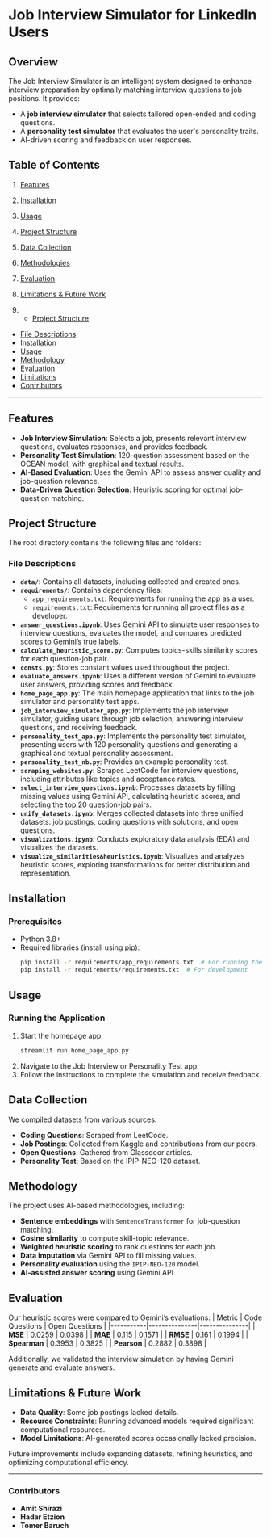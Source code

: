 # Job Interview Simulator for LinkedIn Users

## Overview
The Job Interview Simulator is an intelligent system designed to enhance interview preparation by optimally matching interview questions to job positions. It provides:
- A **job interview simulator** that selects tailored open-ended and coding questions.
- A **personality test simulator** that evaluates the user's personality traits.
- AI-driven scoring and feedback on user responses.

## Table of Contents
1. [Features](#features)
2. [Installation](#installation)
3. [Usage](#usage)
4. [Project Structure](#project-structure)
5. [Data Collection](#data-collection)
6. [Methodologies](#methodologies)
7. [Evaluation](#evaluation)
8. [Limitations & Future Work](#limitations--future-work)

9. - [Project Structure](#project-structure)
- [File Descriptions](#file-descriptions)
- [Installation](#installation)
- [Usage](#usage)
- [Methodology](#methodology)
- [Evaluation](#evaluation)
- [Limitations](#limitations)
- [Contributors](#contributors)

---

## Features
- **Job Interview Simulation**: Selects a job, presents relevant interview questions, evaluates responses, and provides feedback.
- **Personality Test Simulation**: 120-question assessment based on the OCEAN model, with graphical and textual results.
- **AI-Based Evaluation**: Uses the Gemini API to assess answer quality and job-question relevance.
- **Data-Driven Question Selection**: Heuristic scoring for optimal job-question matching.

## Project Structure
The root directory contains the following files and folders:

### File Descriptions
- **`data/`**: Contains all datasets, including collected and created ones.
- **`requirements/`**: Contains dependency files:
  - `app_requirements.txt`: Requirements for running the app as a user.
  - `requirements.txt`: Requirements for running all project files as a developer.
- **`answer_questions.ipynb`**: Uses Gemini API to simulate user responses to interview questions, evaluates the model, and compares predicted scores to Gemini’s true labels.
- **`calculate_heuristic_score.py`**: Computes topics-skills similarity scores for each question-job pair.
- **`consts.py`**: Stores constant values used throughout the project.
- **`evaluate_answers.ipynb`**: Uses a different version of Gemini to evaluate user answers, providing scores and feedback.
- **`home_page_app.py`**: The main homepage application that links to the job simulator and personality test apps.
- **`job_interview_simulator_app.py`**: Implements the job interview simulator, guiding users through job selection, answering interview questions, and receiving feedback.
- **`personality_test_app.py`**: Implements the personality test simulator, presenting users with 120 personality questions and generating a graphical and textual personality assessment.
- **`personality_test_nb.py`**: Provides an example personality test.
- **`scraping_websites.py`**: Scrapes LeetCode for interview questions, including attributes like topics and acceptance rates.
- **`select_interview_questions.ipynb`**: Processes datasets by filling missing values using Gemini API, calculating heuristic scores, and selecting the top 20 question-job pairs.
- **`unify_datasets.ipynb`**: Merges collected datasets into three unified datasets: job postings, coding questions with solutions, and open questions.
- **`visualizations.ipynb`**: Conducts exploratory data analysis (EDA) and visualizes the datasets.
- **`visualize_similarities&heuristics.ipynb`**: Visualizes and analyzes heuristic scores, exploring transformations for better distribution and representation.

## Installation
### Prerequisites
- Python 3.8+
- Required libraries (install using pip):
  ```sh
  pip install -r requirements/app_requirements.txt  # For running the app
  pip install -r requirements/requirements.txt  # For development
  ```

## Usage
### Running the Application
1. Start the homepage app:
   ```sh
   streamlit run home_page_app.py
   ```
2. Navigate to the Job Interview or Personality Test app.
3. Follow the instructions to complete the simulation and receive feedback.

## Data Collection
We compiled datasets from various sources:
- **Coding Questions**: Scraped from LeetCode.
- **Job Postings**: Collected from Kaggle and contributions from our peers.
- **Open Questions**: Gathered from Glassdoor articles.
- **Personality Test**: Based on the IPIP-NEO-120 dataset.

## Methodology
The project uses AI-based methodologies, including:
- **Sentence embeddings** with `SentenceTransformer` for job-question matching.
- **Cosine similarity** to compute skill-topic relevance.
- **Weighted heuristic scoring** to rank questions for each job.
- **Data imputation** via Gemini API to fill missing values.
- **Personality evaluation** using the `IPIP-NEO-120` model.
- **AI-assisted answer scoring** using Gemini API.

## Evaluation
Our heuristic scores were compared to Gemini’s evaluations:
| Metric    | Code Questions | Open Questions |
|-----------|---------------|---------------|
| **MSE**  | 0.0259        | 0.0398        |
| **MAE**  | 0.115         | 0.1571        |
| **RMSE** | 0.161         | 0.1994        |
| **Spearman** | 0.3953  | 0.3825  |
| **Pearson**  | 0.2882  | 0.3898  |

Additionally, we validated the interview simulation by having Gemini generate and evaluate answers.

## Limitations & Future Work
- **Data Quality**: Some job postings lacked details.
- **Resource Constraints**: Running advanced models required significant computational resources.
- **Model Limitations**: AI-generated scores occasionally lacked precision.

Future improvements include expanding datasets, refining heuristics, and optimizing computational efficiency.

---
### Contributors
- **Amit Shirazi**
- **Hadar Etzion**
- **Tomer Baruch**


